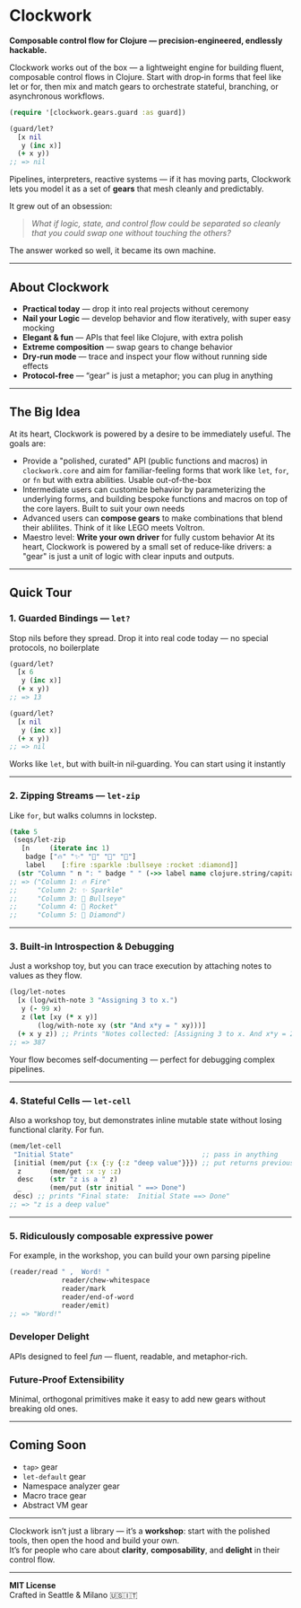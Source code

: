 # Clockwork
**Composable control flow for Clojure — precision‑engineered, endlessly hackable.**

Clockwork works out of the box — a lightweight engine for building fluent, composable control flows in Clojure. Start with drop‑in forms that feel like let or for, then mix and match gears to orchestrate stateful, branching, or asynchronous workflows.
```clojure
(require '[clockwork.gears.guard :as guard])

(guard/let?
  [x nil
   y (inc x)]
  (+ x y))
;; => nil
```
Pipelines, interpreters, reactive systems — if it has moving parts, Clockwork lets you model it as a set of **gears** that mesh cleanly and predictably.

It grew out of an obsession:
> *What if logic, state, and control flow could be separated so cleanly that you could swap one without touching the others?*

The answer worked so well, it became its own machine.

---

## About Clockwork
- **Practical today** — drop it into real projects without ceremony
- **Nail your Logic** — develop behavior and flow iteratively, with super easy mocking
- **Elegant & fun** — APIs that feel like Clojure, with extra polish
- **Extreme composition** — swap gears to change behavior
- **Dry‑run mode** — trace and inspect your flow without running side effects
- **Protocol‑free** — “gear” is just a metaphor; you can plug in anything

---

## The Big Idea

At its heart, Clockwork is powered by a desire to be immediately useful. The goals are:
* Provide a "polished, curated" API (public functions and macros) in `clockwork.core` and aim for familiar-feeling forms that work like `let`, `for`, or `fn` but with extra abilities. Usable out-of-the-box
* Intermediate users can customize behavior by parameterizing the underlying forms, and building bespoke functions and macros on top of the core layers. Built to suit your own needs
* Advanced users can **compose gears** to make combinations that blend their ablilites. Think of it like LEGO meets Voltron.
* Maestro level: **Write your own driver** for fully custom behavior
At its heart, Clockwork is powered by a small set of reduce‑like drivers: a "gear" is just a unit of logic with clear inputs and outputs.

---

## Quick Tour

### 1. Guarded Bindings — `let?`
Stop nils before they spread. Drop it into real code today — no special protocols, no boilerplate

```clojure
(guard/let?
  [x 6
   y (inc x)]
  (+ x y))
;; => 13

(guard/let?
  [x nil
   y (inc x)]
  (+ x y))
;; => nil
```
Works like `let`, but with built‑in nil‑guarding. You can start using it instantly

---

### 2. Zipping Streams — `let-zip`
Like `for`, but walks columns in lockstep.

```clojure
(take 5
 (seqs/let-zip
   [n     (iterate inc 1)
    badge ["🔥" "✨" "🎯" "🚀" "💎"]
    label    [:fire :sparkle :bullseye :rocket :diamond]]
  (str "Column " n ": " badge " " (->> label name clojure.string/capitalize))))
;; => ("Column 1: 🔥 Fire"
;;     "Column 2: ✨ Sparkle"
;;     "Column 3: 🎯 Bullseye"
;;     "Column 4: 🚀 Rocket"
;;     "Column 5: 💎 Diamond")
```

---

### 3. **Built‑in Introspection & Debugging**  
Just a workshop toy, but you can trace execution by attaching notes to values as they flow. 

```clojure
(log/let-notes
  [x (log/with-note 3 "Assigning 3 to x.")
   y (- 99 x)
   z (let [xy (* x y)]
       (log/with-note xy (str "And x*y = " xy)))]
  (+ x y z)) ;; Prints "Notes collected: [Assigning 3 to x. And x*y = 288]"
;; => 387
```

Your flow becomes self‑documenting — perfect for debugging complex pipelines.

---

### 4. Stateful Cells — `let-cell`
Also a workshop toy, but demonstrates inline mutable state without losing functional clarity. For fun.

```clojure
(mem/let-cell
 "Initial State"                                ;; pass in anything
 [initial (mem/put {:x {:y {:z "deep value"}}}) ;; put returns previous state
  z       (mem/get :x :y :z)
  desc    (str "z is a " z)
  _       (mem/put (str initial " ==> Done")
 desc) ;; prints "Final state:  Initial State ==> Done"
;; => "z is a deep value"
```

---

### 5. Ridiculously composable expressive power
For example, in the workshop, you can build your own parsing pipeline

```clojure
(reader/read " ,  Word! "
             reader/chew-whitespace
             reader/mark
             reader/end-of-word
             reader/emit)
;; => "Word!"
```
### **Developer Delight**
APIs designed to feel *fun* — fluent, readable, and metaphor‑rich.

### **Future‑Proof Extensibility**
Minimal, orthogonal primitives make it easy to add new gears without breaking old ones.

---

## Coming Soon
- `tap>` gear  
- `let-default` gear  
- Namespace analyzer gear  
- Macro trace gear  
- Abstract VM gear  

---

Clockwork isn’t just a library — it’s a **workshop**: start with the polished tools, then open the hood and build your own.  
It’s for people who care about **clarity**, **composability**, and **delight** in their control flow.

---

**MIT License**  
Crafted in Seattle & Milano 🇺🇸🇮🇹
